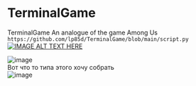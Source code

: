 # TerminalGame
TerminalGame An analogue of the game Among Us  
`https://github.com/lp85d/TerminalGame/blob/main/script.py`  
[![IMAGE ALT TEXT HERE](https://img.youtube.com/vi/gHZzzNNrDz0/0.jpg)](https://www.youtube.com/watch?v=gHZzzNNrDz0)

![image](https://github.com/user-attachments/assets/9c916013-32f5-4630-9076-1e8ad7d591fd)  
Вот что то типа этого хочу собрать  
![image](https://github.com/user-attachments/assets/58d1b505-60e9-48e9-a26d-79a7906956b5)  
